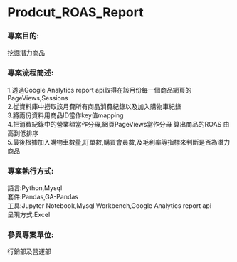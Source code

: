 # Prodcut_ROAS_Report
<h3>專案目的:</h3>
<p>挖掘潛力商品</p>

<h3>專案流程簡述:</h3>
<p>1.透過Google Analytics report api取得在該月份每一個商品網頁的PageViews,Sessions</br>
2.從資料庫中撈取該月費所有商品消費紀錄以及加入購物車紀錄</br>
3.將兩份資料用商品ID當作key值mapping</br>
4.把消費紀錄中的營業額當作分母,網頁PageViews當作分母 算出商品的ROAS 由高到低排序</br>
5.最後根據加入購物車數量,訂單數,購買會員數,及毛利率等指標來判斷是否為潛力商品</p>

<h3>專案執行方式:</h3>
<p>語言:Python,Mysql</br>
套件:Pandas,GA-Pandas</br>
工具:Jupyter Notebook,Mysql Workbench,Google Analytics report api</br>
呈現方式:Excel </p>

<h3>參與專案單位:</h3>
<p>行銷部及營運部</p> 
 


